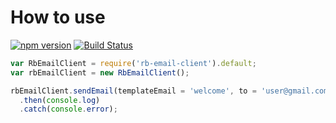 # How to use
[![npm version](https://badge.fury.io/js/rb-email-client.svg)](https://badge.fury.io/js/rb-email-client) [![Build Status](https://travis-ci.org/rebrandly/rb-email-client.svg?branch=master)](https://travis-ci.org/rebrandly/rb-email-client)

```js
var RbEmailClient = require('rb-email-client').default;
var rbEmailClient = new RbEmailClient();

rbEmailClient.sendEmail(templateEmail = 'welcome', to = 'user@gmail.com', parameters = {}, from = 'marketing@rebrandly.com')
  .then(console.log)
  .catch(console.error);
```
